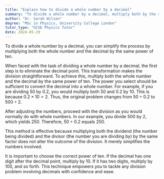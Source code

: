 ```yaml
---
title: "Explain how to divide a whole number by a decimal"
summary: "To divide a whole number by a decimal, multiply both by the same power of 10 to simplify the calculation."
author: "Dr. Sarah Wilson"
degree: "MSc in Physics, University College London"
tutor_type: "GCSE Physics Tutor"
date: 2024-05-29
---
```


To divide a whole number by a decimal, you can simplify the process by multiplying both the whole number and the decimal by the same power of ten.

When faced with the task of dividing a whole number by a decimal, the first step is to eliminate the decimal point. This transformation makes the division straightforward. To achieve this, multiply both the whole number and the decimal by the same power of ten. The power you select should be sufficient to convert the decimal into a whole number. For example, if you are dividing $50$ by $0.2$, you would multiply both $50$ and $0.2$ by $10$. This is because $0.2 \times 10 = 2$. Thus, the original problem changes from $50 \div 0.2$ to $500 \div 2$.

After adjusting the numbers, proceed with the division as you would normally do with whole numbers. In our example, you divide $500$ by $2$, which yields $250$. Therefore, $50 \div 0.2$ equals $250$.

This method is effective because multiplying both the dividend (the number being divided) and the divisor (the number you are dividing by) by the same factor does not alter the outcome of the division. It merely simplifies the numbers involved.

It is important to choose the correct power of ten. If the decimal has one digit after the decimal point, multiply by $10$. If it has two digits, multiply by $100$, and so forth. This technique empowers you to tackle any division problem involving decimals with confidence and ease.
    